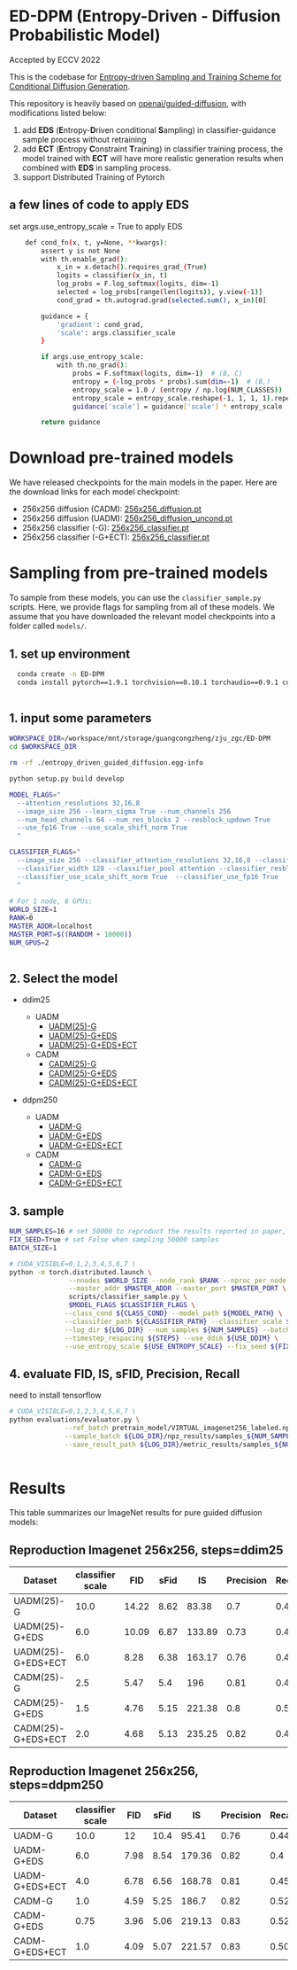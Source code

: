 # ED-DPM (**E**ntropy-**D**riven - Diffusion Probabilistic Model)

Accepted by ECCV 2022


This is the codebase for [Entropy-driven Sampling and Training Scheme for Conditional Diffusion Generation](https://arxiv.org/abs/2206.11474).

This repository is heavily based on [openai/guided-diffusion](https://github.com/openai/guided-diffusion), 
with modifications listed below:
1. add **EDS** (**E**ntropy-**D**riven conditional **S**ampling) in classifier-guidance sample process without retraining
2. add **ECT** (**E**ntropy **C**onstraint **T**raining) in classifier training process, the model trained with **ECT** will 
have more realistic generation results when combined with **EDS** in sampling process.
3. support Distributed Training of Pytorch

## a few lines of code to apply EDS
set args.use_entropy_scale = True to apply EDS 
```bash
    def cond_fn(x, t, y=None, **kwargs):
        assert y is not None
        with th.enable_grad():
            x_in = x.detach().requires_grad_(True)
            logits = classifier(x_in, t)
            log_probs = F.log_softmax(logits, dim=-1)
            selected = log_probs[range(len(logits)), y.view(-1)]
            cond_grad = th.autograd.grad(selected.sum(), x_in)[0]

        guidance = {
            'gradient': cond_grad,
            'scale': args.classifier_scale
        }

        if args.use_entropy_scale:
            with th.no_grad():
                probs = F.softmax(logits, dim=-1)  # (B, C)
                entropy = (-log_probs * probs).sum(dim=-1)  # (B,)
                entropy_scale = 1.0 / (entropy / np.log(NUM_CLASSES))  # (B,)
                entropy_scale = entropy_scale.reshape(-1, 1, 1, 1).repeat(1, *cond_grad[0].shape)
                guidance['scale'] = guidance['scale'] * entropy_scale

        return guidance

```
# Download pre-trained models

We have released checkpoints for the main models in the paper. Here are the download links for each model checkpoint:


 * 256x256 diffusion  (CADM): [256x256_diffusion.pt](https://openaipublic.blob.core.windows.net/diffusion/jul-2021/256x256_diffusion.pt)
 * 256x256 diffusion (UADM): [256x256_diffusion_uncond.pt](https://openaipublic.blob.core.windows.net/diffusion/jul-2021/256x256_diffusion_uncond.pt)
 * 256x256 classifier (-G): [256x256_classifier.pt](https://openaipublic.blob.core.windows.net/diffusion/jul-2021/256x256_classifier.pt)
 * 256x256 classifier (-G+ECT): [256x256_classifier.pt](https://openaipublic.blob.core.windows.net/diffusion/jul-2021/256x256_classifier.pt)


# Sampling from pre-trained models

To sample from these models, you can use the `classifier_sample.py` scripts.
Here, we provide flags for sampling from all of these models.
We assume that you have downloaded the relevant model checkpoints into a folder called `models/`.

## 1. set up environment
```bash
  conda create -n ED-DPM
  conda install pytorch==1.9.1 torchvision==0.10.1 torchaudio==0.9.1 cudatoolkit=11.3 -c pytorch -c conda-forge
  
```

## 1. input some parameters
```bash
WORKSPACE_DIR=/workspace/mnt/storage/guangcongzheng/zju_zgc/ED-DPM
cd $WORKSPACE_DIR

rm -rf ./entropy_driven_guided_diffusion.egg-info

python setup.py build develop

MODEL_FLAGS="
  --attention_resolutions 32,16,8
  --image_size 256 --learn_sigma True --num_channels 256
  --num_head_channels 64 --num_res_blocks 2 --resblock_updown True
  --use_fp16 True --use_scale_shift_norm True
  "

CLASSIFIER_FLAGS="
  --image_size 256 --classifier_attention_resolutions 32,16,8 --classifier_depth 2
  --classifier_width 128 --classifier_pool attention --classifier_resblock_updown True
  --classifier_use_scale_shift_norm True  --classifier_use_fp16 True
  "
  
# For 1 node, 8 GPUs:
WORLD_SIZE=1
RANK=0
MASTER_ADDR=localhost
MASTER_PORT=$((RANDOM + 10000))
NUM_GPUS=2
  
```

## 2. Select the model 
* ddim25
  * UADM
    * [UADM(25)-G](./model_card.md#1)
    * [UADM(25)-G+EDS](./model_card.md#2)
    * [UADM(25)-G+EDS+ECT](./model_card.md#3)
  * CADM
    * [CADM(25)-G](./model_card.md#7)
    * [CADM(25)-G+EDS](./model_card.md#8)
    * [CADM(25)-G+EDS+ECT](./model_card.md#9)

* ddpm250
  * UADM
    * [UADM-G](./model_card.md#4)
    * [UADM-G+EDS](./model_card.md#5)
    * [UADM-G+EDS+ECT](./model_card.md#6)
  * CADM 
    * [CADM-G](./model_card.md#10)
    * [CADM-G+EDS](./model_card.md#11)
    * [CADM-G+EDS+ECT](./model_card.md#12)


## 3. sample
```bash
NUM_SAMPLES=16 # set 50000 to reproduct the results reported in paper, howerver may take few days 
FIX_SEED=True # set False when sampling 50000 samples
BATCH_SIZE=1

# CUDA_VISIBLE=0,1,2,3,4,5,6,7 \
python -m torch.distributed.launch \
               --nnodes $WORLD_SIZE --node_rank $RANK --nproc_per_node ${NUM_GPUS} \
               --master_addr $MASTER_ADDR --master_port $MASTER_PORT \
               scripts/classifier_sample.py \
               $MODEL_FLAGS $CLASSIFIER_FLAGS \
              --class_cond ${CLASS_COND} --model_path ${MODEL_PATH} \
              --classifier_path ${CLASSIFIER_PATH} --classifier_scale ${CLASSIFIER_SCALE} \
              --log_dir ${LOG_DIR} --num_samples ${NUM_SAMPLES} --batch_size ${BATCH_SIZE} \
              --timestep_respacing ${STEPS} --use_ddim ${USE_DDIM} \
              --use_entropy_scale ${USE_ENTROPY_SCALE} --fix_seed ${FIX_SEED}

```

## 4. evaluate FID, IS, sFID, Precision, Recall
need to install tensorflow
```bash
# CUDA_VISIBLE=0,1,2,3,4,5,6,7 \
python evaluations/evaluator.py \
              --ref_batch pretrain_model/VIRTUAL_imagenet256_labeled.npz \
              --sample_batch ${LOG_DIR}/npz_results/samples_${NUM_SAMPLES}x256x256x3.npz \
              --save_result_path ${LOG_DIR}/metric_results/samples_${NUM_SAMPLES}x256x256x3.yaml
               
```


# Results

This table summarizes our ImageNet results for pure guided diffusion models:


## Reproduction Imagenet 256x256, steps=ddim25
| Dataset            | classifier scale | FID   | sFid | IS     | Precision | Recall |
|--------------------|------------------|-------|------|--------|-----------|--------|
| UADM(25)-G         | 10.0             | 14.22 | 8.62 | 83.38  | 0.7       | 0.46   |
| UADM(25)-G+EDS     | 6.0              | 10.09 | 6.87 | 133.89 | 0.73      | 0.46   |
| UADM(25)-G+EDS+ECT | 6.0              | 8.28  | 6.38 | 163.17 | 0.76      | 0.45   |
| CADM(25)-G         | 2.5              | 5.47  | 5.4  | 196    | 0.81      | 0.49   |
| CADM(25)-G+EDS     | 1.5              | 4.76  | 5.15 | 221.38 | 0.8       | 0.51   |
| CADM(25)-G+EDS+ECT | 2.0              | 4.68  | 5.13 | 235.25 | 0.82   | 0.48      |

## Reproduction Imagenet 256x256, steps=ddpm250
| Dataset        | classifier scale | FID  | sFid  |  IS    | Precision | Recall |
|----------------|------------------|------|-------|--------|-----------|--------|
| UADM-G         | 10.0             | 12   | 10.4      | 95.41   | 0.76 | 0.44 |
| UADM-G+EDS     | 6.0              | 7.98 | 8.54      | 179.36   | 0.82 | 0.4 |
| UADM-G+EDS+ECT | 4.0              | 6.78 | 6.56 | 168.78   | 0.81 | 0.45 |
| CADM-G         | 1.0              | 4.59 | 5.25 | 186.7   | 0.82 | 0.52 |
| CADM-G+EDS     | 0.75             | 3.96 | 5.06 | 219.13   | 0.83 | 0.52 |
| CADM-G+EDS+ECT | 1.0              | 4.09 | 5.07 | 221.57   |  0.83 | 0.50 |



